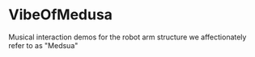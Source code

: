 # VibeOfMedusa
Musical interaction demos for the robot arm structure we affectionately refer to as "Medsua"
